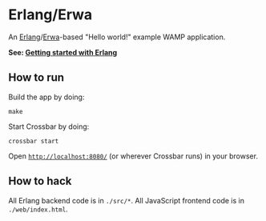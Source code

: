 # Erlang/Erwa

An [Erlang](http://www.erlang.org/)/[Erwa](https://github.com/bwegh/erwa)-based "Hello world!" example WAMP application.

**See: [Getting started with Erlang](https://github.com/crossbario/crossbar/wiki/Getting-started-with-Erlang)**

## How to run

Build the app by doing:

```shell
make
```

Start Crossbar by doing:

```shell
crossbar start
```

Open [`http://localhost:8080/`](http://localhost:8080/) (or wherever Crossbar runs) in your browser.

## How to hack

All Erlang backend code is in `./src/*`. All JavaScript frontend code is in `./web/index.html`.
